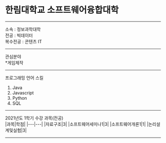 # 한림대학교 소프트웨어융합대학   

--- 

소속 : 정보과학대학   
전공 : 빅데이터   
복수전공 : 콘텐츠 IT

---

관심분야   
*게임제작

---

프로그래밍 언어 스킬   
1. Java
2. Javascript
3. Python
4. SQL   

---

2021년도 1학기 수강 과목(전공)   
|과목|학점|
|---|---|
|자료구조|3|
|소프트웨어세미나1|3|
|소프트웨어개론1|1|
|논리설계및실험|3|

---


